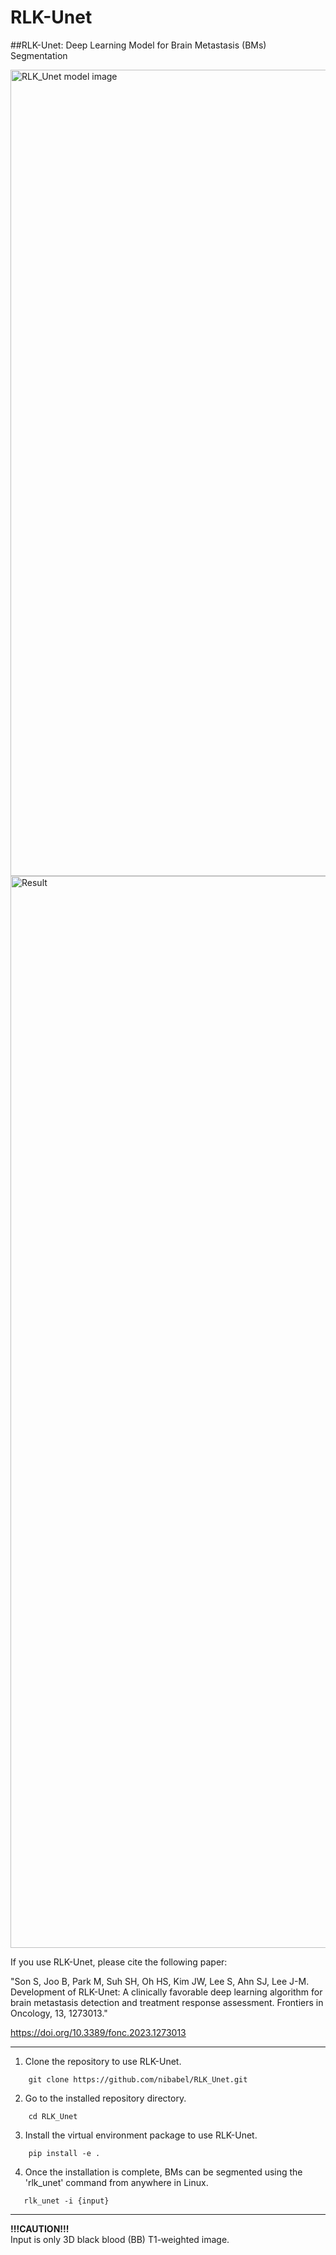 # RLK-Unet
##RLK-Unet: Deep Learning Model for Brain Metastasis (BMs) Segmentation

<img width="1290" alt="RLK_Unet model image" src="https://github.com/nibabel/rlk_unet/assets/135964734/5dfd8827-ed35-4204-9996-c20256940071">

<img width="1715" alt="Result" src="https://github.com/nibabel/rlk_unet/assets/135964734/bf9ac8c0-5671-4d8d-aad7-0f7d87fe628d">




If you use RLK-Unet, please cite the following paper:

"Son S, Joo B, Park M, Suh SH, Oh HS, Kim JW, Lee S, Ahn SJ, Lee J-M. Development of RLK-Unet: A clinically favorable deep learning algorithm for brain metastasis detection and treatment response assessment. Frontiers in Oncology, 13, 1273013."

https://doi.org/10.3389/fonc.2023.1273013



---

1. Clone the repository to use RLK-Unet.
```
    git clone https://github.com/nibabel/RLK_Unet.git
```
2. Go to the installed repository directory.
```
    cd RLK_Unet
```
3. Install the virtual environment package to use RLK-Unet.
```
    pip install -e .
```
4. Once the installation is complete, BMs can be segmented using the 'rlk_unet' command from anywhere in Linux.
```
   rlk_unet -i {input}
```
---


__!!!CAUTION!!!__    
Input is only 3D black blood (BB) T1-weighted image.
